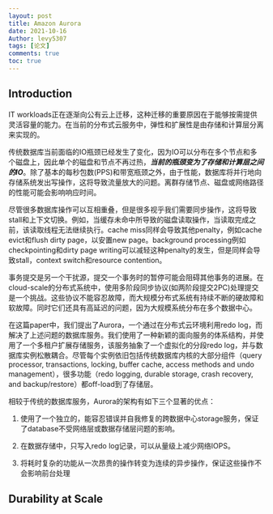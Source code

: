 ```yaml
---
layout: post
title: Amazon Aurora
date: 2021-10-16
Author: levy5307
tags: [论文]
comments: true
toc: true
---
```


## Introduction

IT workloads正在逐渐向公有云上迁移，这种迁移的重要原因在于能够按需提供灵活容量的能力。在当前的分布式云服务中，弹性和扩展性是由存储和计算层分离来实现的。

传统数据库当前面临的IO瓶颈已经发生了变化，因为IO可以分布在多个节点和多个磁盘上，因此单个的磁盘和节点不再过热，***当前的瓶颈变为了存储和计算层之间的IO***。除了基本的每秒包数(PPS)和带宽瓶颈之外，由于性能，数据库将并行地向存储系统发出写操作，这将导致流量放大的问题。离群存储节点、磁盘或网络路径的性能可能会影响响应时间。

尽管很多数据库操作可以互相重叠，但是很多视乎我们需要同步操作，这将导致stall和上下文切换。例如，当缓存未命中所导致的磁盘读取操作，当读取完成之前，该读取线程无法继续执行。cache miss同样会导致其他penalty，例如cache evict和flush dirty page，以安置new page。background processing例如checkpointing和dirty page writing可以减轻这种penalty的发生，但是同样会导致stall，context switch和resource contention。

事务提交是另一个干扰源，提交一个事务时的暂停可能会阻碍其他事务的进展。在cloud-scale的分布式系统中，使用多阶段同步协议(如两阶段提交2PC)处理提交是一个挑战。这些协议不能容忍故障，而大规模分布式系统有持续不断的硬故障和软故障。同时它们还具有高延迟的问题，因为大规模系统分布在多个数据中心。

在这篇paper中，我们提出了Aurora，一个通过在分布式云环境利用redo log，而解决了上述问题的数据库服务。我们使用了一种新颖的面向服务的体系结构，并使用了一个多租户扩展存储服务，该服务抽象了一个虚拟化的分段redo log，并与数据库实例松散耦合。尽管每个实例依旧包括传统数据库内核的大部分组件（query processor, transactions, locking, buffer cache, access methods and undo management），很多功能（redo logging, durable storage, crash recovery, and backup/restore）都off-load到了存储层。

相较于传统的数据库服务，Aurora的架构有如下三个显著的优点：

1. 使用了一个独立的，能容忍错误并自我修复的跨数据中心storage服务，保证了database不受网络层或数据存储层问题的影响。

2. 在数据存储中，只写入redo log记录，可以从量级上减少网络IOPS。

3. 将耗时复杂的功能从一次昂贵的操作转变为连续的异步操作，保证这些操作不会影响前台处理

## Durability at Scale

